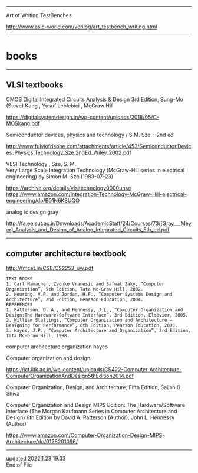   
  
  
----------------------------------------------    
    
Art of Writing TestBenches  
  
  http://www.asic-world.com/verilog/art_testbench_writing.html  
  
  
----------------------------------------------    
  
  
# books  
  
----------------------------------------------    
  
## VLSI textbooks  
  
  
CMOS Digital Integrated Circuits Analysis & Design 3rd Edition, Sung-Mo (Steve) Kang , Yusuf Leblebici , McGraw Hill   
  
  https://digitalsystemdesign.in/wp-content/uploads/2018/05/C-MOSkang.pdf  
  
  
Semiconductor devices, physics and technology / S.M. Sze.--2nd ed  
  
  http://www.fulviofrisone.com/attachments/article/453/Semiconductor.Devices_Physics.Technology_Sze.2ndEd_Wiley_2002.pdf  
  
  
VLSI Technology , Sze, S. M.  
Very Large Scale Integration Technology (McGraw-Hill series in electrical engineering) by Simon M. Sze (1983-07-23)   
  
  https://archive.org/details/vlsitechnology0000unse  
  https://www.amazon.com/Integration-Technology-McGraw-Hill-electrical-engineering/dp/B01N6KSUQQ  
  
  
analog ic design gray  
  
  http://fa.ee.sut.ac.ir/Downloads/AcademicStaff/24/Courses/73/[Gray___Meyer]_Analysis_and_Design_of_Analog_Integrated_Circuits_5th_ed.pdf  
  
  
  
----------------------------------------------    
  
## computer architecture textbook  
  
  
  
  http://fmcet.in/CSE/CS2253_uw.pdf  
  
	TEXT BOOKS  
	1. Carl Hamacher, Zvonko Vranesic and Safwat Zaky, “Computer Organization”, 5th Edition, Tata Mc-Graw Hill, 2002.  
	2. Heuring, V.P. and Jordan, H.F., “Computer Systems Design and Architecture”, 2nd Edition, Pearson Education, 2004.  
	REFERENCES  
	1. Patterson, D. A., and Hennessy, J.L., “Computer Organization and Design:The Hardware/Software Interface”, 3rd Edition, Elsevier, 2005.  
	2. William Stallings, “Computer Organization and Architecture – Designing for Performance”, 6th Edition, Pearson Education, 2003.  
	3. Hayes, J.P., “Computer Architecture and Organization”, 3rd Edition, Tata Mc-Graw Hill, 1998.  
  
  
computer architecture organization hayes  
  
Computer organization and design  
  
  https://ict.iitk.ac.in/wp-content/uploads/CS422-Computer-Architecture-ComputerOrganizationAndDesign5thEdition2014.pdf  
  
  
Computer Organization, Design, and Architecture, Fifth Edition, Sajjan G. Shiva  
  
  
Computer Organization and Design MIPS Edition: The Hardware/Software Interface (The Morgan Kaufmann Series in Computer Architecture and Design) 6th Edition by David A. Patterson (Author), John L. Hennessy (Author)  
  
  https://www.amazon.com/Computer-Organization-Design-MIPS-Architecture/dp/0128201096/  
  
  
  
  
  
----------------------------------------------    
updated 2022.1.23 19.33  
End of File
